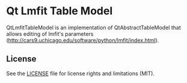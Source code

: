 # Qt Lmfit Table Model
QtLmfitTableModel is an implementation of QtAbstractTableModel that allows editing of lmfit's parameters
(http://cars9.uchicago.edu/software/python/lmfit/index.html).

## License
See the [LICENSE](LICENSE.md) file for license rights and limitations (MIT).